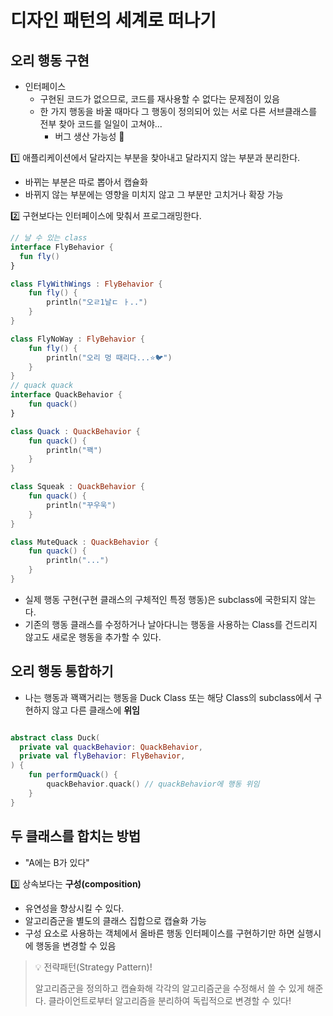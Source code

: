 # 디자인 패턴의 세계로 떠나기
## 오리 행동 구현
* 인터페이스
  * 구현된 코드가 없으므로, 코드를 재사용할 수 없다는 문제점이 있음
  * 한 가지 행동을 바꿀 때마다 그 행동이 정의되어 있는 서로 다른 서브클래스를 전부 찾아 코드를 일일이 고쳐야...
    * 버그 생산 가능성 🚀

1️⃣ 애플리케이션에서 달라지는 부분을 찾아내고 달라지지 않는 부분과 분리한다. 
  * 바뀌는 부분은 따로 뽑아서 캡슐화 
  * 바뀌지 않는 부분에는 영향을 미치지 않고 그 부분만 고치거나 확장 가능

2️⃣ 구현보다는 인터페이스에 맞춰서 프로그래밍한다.
```kotlin
// 날 수 있는 class
interface FlyBehavior {
  fun fly()
}

class FlyWithWings : FlyBehavior {
    fun fly() {
        println("오ㄹ1날ㄷ ㅏ..")
    }
}

class FlyNoWay : FlyBehavior {
    fun fly() {
        println("오리 멍 때리다...⭐️🐦")
    }
}
// quack quack
interface QuackBehavior {
    fun quack()
}

class Quack : QuackBehavior {
    fun quack() {
        println("꽥")
    }
}

class Squeak : QuackBehavior {
    fun quack() {
        println("꾸우욱")
    }
}

class MuteQuack : QuackBehavior {
    fun quack() {
        println("...")
    }
}
```
  * 실제 행동 구현(구현 클래스의 구체적인 특정 행동)은 subclass에 국한되지 않는다.
  * 기존의 행동 클래스를 수정하거나 날아다니는 행동을 사용하는 Class를 건드리지 않고도 새로운 행동을 추가할 수 있다.
## 오리 행동 통합하기
* 나는 행동과 꽥꽥거리는 행동을 Duck Class 또는 해당 Class의 subclass에서 구현하지 않고 다른 클래스에 **위임**
```kotlin

abstract class Duck(
  private val quackBehavior: QuackBehavior,
  private val flyBehavior: FlyBehavior,
) {
    fun performQuack() {
        quackBehavior.quack() // quackBehavior에 행동 위임
    }
}
```
## 두 클래스를 합치는 방법
* "A에는 B가 있다"

3️⃣ 상속보다는 **구성(composition)**
* 유연성을 향상시킬 수 있다.
* 알고리즘군을 별도의 클래스 집합으로 캡슐화 가능
* 구성 요소로 사용하는 객체에서 올바른 행동 인터페이스를 구현하기만 하면 실행시에 행동을 변경할 수 있음
> 💡 전략패턴(Strategy Pattern)! 
> 
> 알고리즘군을 정의하고 캡슐화해 각각의 알고리즘군을 수정해서 쓸 수 있게 해준다.
> 클라이언트로부터 알고리즘을 분리하여 독립적으로 변경할 수 있다!
